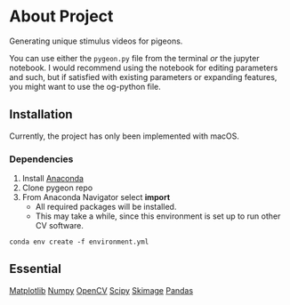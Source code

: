 # About Project

Generating unique stimulus videos for pigeons.

You can use either the `pygeon.py` file from the terminal *or* the jupyter notebook. I would recommend using the notebook for editing parameters and such, but if satisfied with existing parameters or expanding features, you might want to use the og-python file.


## Installation

Currently, the project has only been implemented with macOS.

### Dependencies

1. Install [Anaconda](https://docs.anaconda.com/anaconda/install/mac-os/)
2. Clone pygeon repo
3. From Anaconda Navigator select **import**
    - All required packages will be installed.
    - This may take a while, since this environment is set up to run other CV software.


```
conda env create -f environment.yml
```


## Essential

[Matplotlib](https://matplotlib.org/)
[Numpy](https://numpy.org/)
[OpenCV](https://opencv.org/)
[Scipy](https://www.scipy.org/)
[Skimage](https://scikit-image.org/)
[Pandas](https://pandas.pydata.org/)
